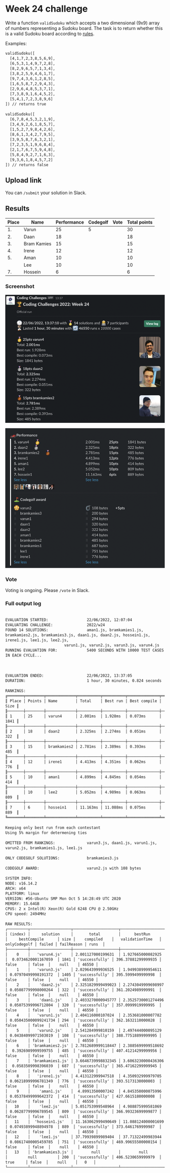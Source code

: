 # Week 24 challenge

Write a function `validSudoku` which accepts a two dimensional (9x9) array of numbers representing a Sudoku board. The task is to return whether this is a valid Sudoku board according to [rules](https://www.sudokuonline.io/tips/sudoku-rules).


Examples:
```
validSudoku([
  [4,1,7,2,3,8,5,6,9],
  [6,5,3,1,4,9,7,2,8],
  [8,2,9,6,5,7,1,3,4],
  [3,8,2,5,9,4,6,1,7],
  [9,7,4,3,6,1,2,8,5],
  [1,6,5,8,7,2,9,4,3],
  [2,9,6,4,8,5,3,7,1],
  [7,3,8,9,1,6,4,5,2],
  [5,4,1,7,2,3,8,9,6]
]) // returns true

validSudoku([
  [6,7,8,4,5,3,2,1,9],
  [3,4,9,2,6,1,8,5,7],
  [1,5,2,7,9,8,4,2,6],
  [8,6,1,3,4,2,7,9,5],
  [3,9,5,8,7,6,3,2,1],
  [7,2,3,5,1,9,6,8,4],
  [2,1,7,6,7,5,9,4,8],
  [5,8,4,9,2,7,1,6,3],
  [9,3,6,1,8,4,5,7,2]
]) // returns false

```


## Upload link

You can `/submit` your solution in Slack.

## Results

| Place | Name        | Performance | Codegolf | Vote  | Total points |
|-------|-------------|-------------|----------|-------|--------------|
| 1.    | Varun       | 25          | 5        |       | 30           |
| 2.    | Daan        | 18          |          |       | 18           |
| 3.    | Bram Kamies | 15          |          |       | 15           |
| 4.    | Irene       | 12          |          |       | 12           |
| 5.    | Aman        | 10          |          |       | 10           |
|       | Lee         | 10          |          |       | 10           |
| 7.    | Hossein     | 6           |          |       | 6            |


### Screenshot

![2022 Week 24 podium](./podium.png)

![2022 Week 24 results](./results.png)

### Vote

Voting is ongoing. Please `/vote` in Slack.


### Full output log
```

EVALUATION STARTED:                 22/06/2022, 12:07:04
EVALUATING CHALLENGE:               2022/w24
FOUND 14 SOLUTIONS:                 aman1.js, bramkamies1.js, bramkamies2.js, bramkamies3.js, daan1.js, daan2.js, hossein1.js, irene1.js, lee1.js, lee2.js,
                          varun1.js, varun2.js, varun3.js, varun4.js
RUNNING EVALUATION FOR:             5400 SECONDS WITH 10000 TEST CASES IN EACH CYCLE...



EVALUATION ENDED:                   22/06/2022, 13:37:05
DURATION:                           1 hour, 30 minutes, 0.824 seconds

RANKINGS:
╔═══════╤════════╤═════════════╤══════════╤══════════╤══════════════╤══════╗
║ Place │ Points │ Name        │ Total    │ Best run │ Best compile │ Size ║
╟───────┼────────┼─────────────┼──────────┼──────────┼──────────────┼──────╢
║ 1     │ 25     │ varun4      │ 2.001ms  │ 1.928ms  │ 0.073ms      │ 1841 ║
╟───────┼────────┼─────────────┼──────────┼──────────┼──────────────┼──────╢
║ 2     │ 18     │ daan2       │ 2.325ms  │ 2.274ms  │ 0.051ms      │ 322  ║
╟───────┼────────┼─────────────┼──────────┼──────────┼──────────────┼──────╢
║ 3     │ 15     │ bramkamies2 │ 2.781ms  │ 2.389ms  │ 0.393ms      │ 485  ║
╟───────┼────────┼─────────────┼──────────┼──────────┼──────────────┼──────╢
║ 4     │ 12     │ irene1      │ 4.413ms  │ 4.351ms  │ 0.062ms      │ 776  ║
╟───────┼────────┼─────────────┼──────────┼──────────┼──────────────┼──────╢
║ 5     │ 10     │ aman1       │ 4.899ms  │ 4.845ms  │ 0.054ms      │ 414  ║
╟───────┼────────┼─────────────┼──────────┼──────────┼──────────────┼──────╢
║       │ 10     │ lee2        │ 5.052ms  │ 4.989ms  │ 0.063ms      │ 809  ║
╟───────┼────────┼─────────────┼──────────┼──────────┼──────────────┼──────╢
║ 7     │ 6      │ hossein1    │ 11.163ms │ 11.088ms │ 0.075ms      │ 889  ║
╚═══════╧════════╧═════════════╧══════════╧══════════╧══════════════╧══════╝

Keeping only best run from each contestant
Using 5% margin for determening ties

OMITTED FROM RANKINGS:              varun3.js, daan1.js, varun1.js, varun2.js, bramkamies1.js, lee1.js

ONLY CODEGOLF SOLUTIONS:            bramkamies3.js

CODEGOLF AWARD:                     varun2.js with 108 bytes

SYSTEM INFO:
NODE: v16.14.2
ARCH: x64
PLATFORM: linux
VERSION: #56-Ubuntu SMP Mon Oct 5 14:28:49 UTC 2020
MEMORY: 15.64GB
CPUS: 2 x Intel(R) Xeon(R) Gold 6248 CPU @ 2.50GHz
CPU speed: 2494MHz

RAW RESULTS:
┌─────────┬──────────────────┬────────────────────┬────────────────────┬──────────────────────┬──────┬────────────────┬────────────────────┬──────────────┬────────┬────────────┬───────┐
│ (index) │     solution     │       total        │      bestRun       │     bestCompile      │ size │    compiled    │   validationTime   │ onlyCodegolf │ failed │ failReason │ runs  │
├─────────┼──────────────────┼────────────────────┼────────────────────┼──────────────────────┼──────┼────────────────┼────────────────────┼──────────────┼────────┼────────────┼───────┤
│    0    │   'varun4.js'    │ 2.001127000199631  │ 1.927665000082925  │  0.0734620001167059  │ 1841 │ 'successfully' │ 396.37881299999935 │    false     │ false  │    null    │ 46550 │
│    1    │   'varun3.js'    │ 2.029643999936525  │ 1.949938999954611  │ 0.07970499998191372  │ 1405 │ 'successfully' │ 395.5999499999998  │    false     │ false  │    null    │ 46550 │
│    2    │    'daan2.js'    │ 2.3251829999499023 │ 2.2743049999698997 │ 0.05087799998000264  │ 322  │ 'successfully' │ 361.2024989999991  │    false     │ false  │    null    │ 46550 │
│    3    │    'daan1.js'    │ 2.4033270000945777 │ 2.3525730001274496 │ 0.05075399996712804  │ 320  │ 'successfully' │ 357.0999919999995  │    false     │ false  │    null    │ 46550 │
│    4    │   'varun1.js'    │ 2.404116000107024  │ 2.353681000007782  │ 0.050435000099241734 │ 294  │ 'successfully' │ 362.1632110000028  │    false     │ false  │    null    │ 46550 │
│    5    │   'varun2.js'    │ 2.541284999810159  │ 2.497444000095129  │ 0.04384099971503019  │ 108  │ 'successfully' │ 388.77518899999995 │    false     │ false  │    null    │ 46550 │
│    6    │ 'bramkamies2.js' │ 2.7812689999118447 │ 2.3885699999518692 │  0.3926989999599755  │ 485  │ 'successfully' │ 407.41214299999956 │    false     │ false  │    null    │ 46550 │
│    7    │ 'bramkamies1.js' │ 3.6646739998832345 │ 3.6063230000436306 │  0.0583509998396039  │ 687  │ 'successfully' │ 365.47162299999945 │    false     │ false  │    null    │ 46550 │
│    8    │   'irene1.js'    │ 4.413122999947518  │ 4.350932999979705  │ 0.06218999996781349  │ 776  │ 'successfully' │ 393.5173130000003  │    false     │ false  │    null    │ 46550 │
│    9    │    'aman1.js'    │  4.89913500007242  │ 4.845350000075996  │ 0.05378499999642372  │ 414  │ 'successfully' │ 427.6615180000008  │    false     │ false  │    null    │ 46550 │
│   10    │    'lee2.js'     │ 5.051753999548964  │ 4.988875999581069  │ 0.06287799996789545  │ 809  │ 'successfully' │ 366.99323699999877 │    false     │ false  │    null    │ 46550 │
│   11    │  'hossein1.js'   │ 11.163062999490649 │ 11.088124000001699 │ 0.07493899948894978  │ 889  │ 'successfully' │ 373.6461769999987  │    false     │ false  │    null    │ 46550 │
│   12    │    'lee1.js'     │ 37.79939899989404  │ 37.71322499983944  │ 0.08617400005459785  │ 751  │ 'successfully' │ 469.99655500000154 │    false     │ false  │    null    │ 46550 │
│   13    │ 'bramkamies3.js' │        null        │        null        │         null         │ 200  │ 'successfully' │ 406.5230659999979  │     true     │ false  │    null    │   0   │
└─────────┴──────────────────┴────────────────────┴────────────────────┴──────────────────────┴──────┴────────────────┴────────────────────┴──────────────┴────────┴────────────┴───────┘
```
  